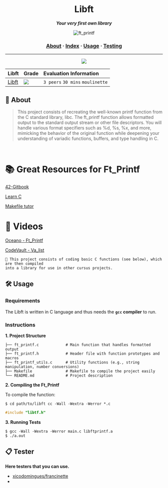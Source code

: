 <h1 align="center">
	Libft
</h1>

<p align="center">
	<b><i>Your very first own library</i></b><br>
</p>

<p align="center">
  <img src="https://github.com/user-attachments/assets/3be57328-f678-4b26-b7c3-f8b35579bc52" alt="ft_printf">
</p>

<h3 align="center">
	<a href="#%EF%B8%8F-about">About</a>
	<span> · </span>
	<a href="#-index">Index</a>
	<span> · </span>
	<a href="#%EF%B8%8F-usage">Usage</a>
	<span> · </span>
	<a href="#-testing">Testing</a>
</h3>

---
<be>

<div align="center">
	<img src="https://user-images.githubusercontent.com/101434516/202159991-adaddef4-8289-4e32-8fe2-c447b73e665e.png">
</div>


<div align="center">

| Libft | Grade | Evaluation Information |
| :--- | :--- | :--- |
| [Libft](https://github.com/anjinhogustavo/42-Common-Core---Libft/blob/main/libft.h) | <img src="https://img.shields.io/badge/125%20%2F%20100-success"/> | `3 peers` `30 mins` `moulinette` |

</div>


## 📝 About 

> This project consists of recreating the well-known printf function from the C standard library, libc. The ft_printf function allows formatted output to the standard output stream or other file descriptors. You will handle various format specifiers such as %d, %s, %x, and more, mimicking the behavior of the original function while deepening your understanding of variadic functions, buffers, and type handling in C.
<br>

# 📚 Great Resources for Ft_Printf

[42-Gitbook](https://42-cursus.gitbook.io/guide)

[Learn C](https://www.learn-c.org/)

[Makefile tutor](https://www.cs.colby.edu/maxwell/courses/tutorials/maketutor/)

# 🎥 Videos 

[Oceano - Ft_Printf](https://www.youtube.com/watch?v=byRw36Y3Hjs&t=945s&pp=ygUVZnRfcHJpbnRmIHR1dG9yaWFsIDQy)

[CodeVault - Va_list](https://www.youtube.com/watch?v=oDC208zvsdg&pp=ygUadmFyaWFkaWMgc3RhdGljYSBleHBsYWluZWQ%3D)



	🚀 This project consists of coding basic C functions (see below), which are then compiled
	into a library for use in other cursus projects.

 
## 🛠️ Usage

### Requirements

The Libft is written in C language and thus needs the **`gcc` compiler** to run.

### Instructions

**1. Project Structure**
```
├── ft_printf.c            # Main function that handles formatted output
├── ft_printf.h            # Header file with function prototypes and macros
├── ft_printf_utils.c      # Utility functions (e.g., string manipulation, number conversions)
├── Makefile               # Makefile to compile the project easily
└── README.md              # Project description
```
**2. Compiling the Ft_Printf**

To compile the function:

```shell
$ cd path/to/libft cc -Wall -Wextra -Werror *.c
```

```C
#include "libtf.h"
```

**3. Running Tests**
```
$ gcc -Wall -Wextra -Werror main.c libftprintf.a
$ ./a.out
```

## 📋 Tester

**Here testers that you can use.**

* [xicodomingues/francinette](https://github.com/xicodomingues/francinette)
* 

